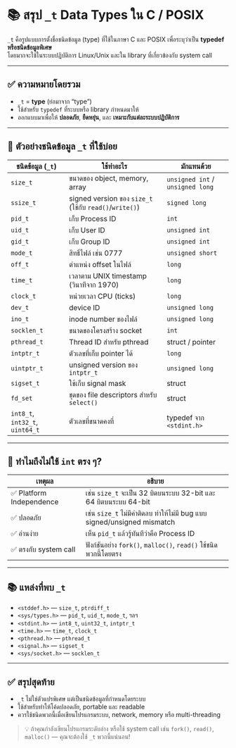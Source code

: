 # 📚 สรุป `_t` Data Types ใน C / POSIX

`_t` คือรูปแบบการตั้งชื่อชนิดข้อมูล (type) ที่ใช้ในภาษา C และ POSIX เพื่อระบุว่าเป็น **typedef หรือชนิดข้อมูลพิเศษ**  
โดยมากจะใช้ในระบบปฏิบัติการ Linux/Unix และใน library ที่เกี่ยวข้องกับ system call

---

## ✅ ความหมายโดยรวม

- `_t` = **type** (ย่อมาจาก “type”)
- ใช้สำหรับ `typedef` ที่ระบบหรือ library กำหนดมาให้
- ออกแบบมาเพื่อให้ **ปลอดภัย**, **ยืดหยุ่น**, และ **เหมาะกับแต่ละระบบปฏิบัติการ**

---

## 🧩 ตัวอย่างชนิดข้อมูล `_t` ที่ใช้บ่อย

| ชนิดข้อมูล (`_t`) | ใช้ทำอะไร | มักแทนด้วย |
|--------------------|------------|-------------|
| `size_t`           | ขนาดของ object, memory, array | `unsigned int` / `unsigned long` |
| `ssize_t`          | signed version ของ `size_t` (ใช้กับ `read()`/`write()`) | `signed long` |
| `pid_t`            | เก็บ Process ID | `int` |
| `uid_t`            | เก็บ User ID | `unsigned int` |
| `gid_t`            | เก็บ Group ID | `unsigned int` |
| `mode_t`           | สิทธิ์ไฟล์ เช่น 0777 | `unsigned short` |
| `off_t`            | ตำแหน่ง offset ในไฟล์ | `long` |
| `time_t`           | เวลาตาม UNIX timestamp (วินาทีจาก 1970) | `long` |
| `clock_t`          | หน่วยเวลา CPU (ticks) | `long` |
| `dev_t`            | device ID | `unsigned long` |
| `ino_t`            | inode number ของไฟล์ | `unsigned long` |
| `socklen_t`        | ขนาดของโครงสร้าง socket | `int` |
| `pthread_t`        | Thread ID สำหรับ pthread | struct / pointer |
| `intptr_t`         | ตัวเลขที่เก็บ pointer ได้ | `long` |
| `uintptr_t`        | unsigned version ของ `intptr_t` | `unsigned long` |
| `sigset_t`         | ใช้เก็บ signal mask | struct |
| `fd_set`           | ชุดของ file descriptors สำหรับ `select()` | struct |
| `int8_t`, `int32_t`, `uint64_t` | ตัวเลขที่ขนาดคงที่ | typedef จาก `<stdint.h>` |

---

## 🧠 ทำไมถึงไม่ใช้ `int` ตรง ๆ?

| เหตุผล | อธิบาย |
|--------|--------|
| ✅ Platform Independence | เช่น `size_t` จะเป็น 32 บิตบนระบบ 32-bit และ 64 บิตบนระบบ 64-bit |
| ✅ ปลอดภัย | เช่น `size_t` ไม่มีค่าติดลบ ทำให้ไม่มี bug แบบ signed/unsigned mismatch |
| ✅ อ่านง่าย | เห็น `pid_t` แล้วรู้ทันทีว่าคือ Process ID |
| ✅ ตรงกับ system call | ฟังก์ชันอย่าง `fork()`, `malloc()`, `read()` ใช้ชนิดพวกนี้โดยตรง |

---

## 📚 แหล่งที่พบ `_t`

- `<stddef.h>` — `size_t`, `ptrdiff_t`
- `<sys/types.h>` — `pid_t`, `uid_t`, `mode_t`, ฯลฯ
- `<stdint.h>` — `int8_t`, `uint32_t`, `intptr_t`
- `<time.h>` — `time_t`, `clock_t`
- `<pthread.h>` — `pthread_t`
- `<signal.h>` — `sigset_t`
- `<sys/socket.h>` — `socklen_t`

---

## ✅ สรุปสุดท้าย

- `_t` ไม่ใช่ตัวแปรพิเศษ แต่เป็นชนิดข้อมูลที่กำหนดโดยระบบ
- ใช้สำหรับทำให้โค้ดปลอดภัย, portable และ readable
- ควรใช้ชนิดพวกนี้เมื่อเขียนโปรแกรมระบบ, network, memory หรือ multi-threading

> 💡 ถ้าคุณกำลังเขียนโปรแกรมระดับล่าง หรือใช้ system call เช่น `fork()`, `read()`, `malloc()` — คุณจะต้องใช้ `_t` พวกนี้แน่นอน!
